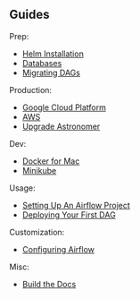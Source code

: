 ## Guides

Prep:

- [Helm Installation](/guides/helm)
- [Databases](/guides/databases)
- [Migrating DAGs](/guides/migrating-dags)

Production:

- [Google Cloud Platform](/guides/google-cloud)
- [AWS](/guides/aws)
- [Upgrade Astronomer](/guides/upgrade)

Dev:

- [Docker for Mac](/guides/docker-for-mac)
- [Minikube](/guides/minikube)

Usage:

- [Setting Up An Airflow Project](/guides/creating-an-airflow-project/)
- [Deploying Your First DAG](/guides/deploying-your-first-dag/)

Customization:

- [Configuring Airflow](/guides/configuring-airflow)

Misc:

- [Build the Docs](/guides/build-docs/)
